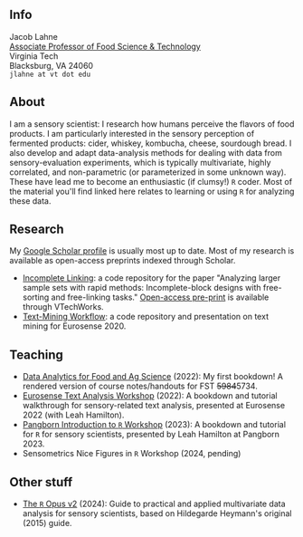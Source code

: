 ## Info

Jacob Lahne  
[Associate Professor of Food Science & Technology](https://www.fst.vt.edu/about/faculty-and-staff/faculty/jlahne.html)  
Virginia Tech  
Blacksburg, VA 24060  
`jlahne at vt dot edu`  

## About

I am a sensory scientist: I research how humans perceive the flavors of food products.  I am particularly interested in the sensory perception of fermented products: cider, whiskey, kombucha, cheese, sourdough bread.  I also develop and adapt data-analysis methods for dealing with data from sensory-evaluation experiments, which is typically multivariate, highly correlated, and non-parametric (or parameterized in some unknown way).  These have lead me to become an enthusiastic (if clumsy!) `R` coder.  Most of the material you'll find linked here relates to learning or using `R` for analyzing these data.

## Research

My [Google Scholar profile](https://scholar.google.com/citations?user=f-3bd00AAAAJ&hl=en) is usually most up to date.  Most of my research is available as open-access preprints indexed through Scholar.  

- [Incomplete Linking](https://github.com/jlahne/incomplete-linking): a code repository for the paper "Analyzing larger sample sets with rapid methods: Incomplete-block designs with free-sorting and free-linking tasks."  [Open-access pre-print](https://hdl.handle.net/10919/117346) is available through VTechWorks.
- [Text-Mining Workflow](https://github.com/jlahne/text-mining-eurosense-2020): a code repository and presentation on text mining for Eurosense 2020.


## Teaching

- [Data Analytics for Food and Ag Science](https://github.com/jlahne/food-data-science-2022) (2022): My first bookdown!  A rendered version of course notes/handouts for FST ~~5984~~5734. 
- [Eurosense Text Analysis Workshop](https://github.com/jlahne/eurosense-tutorial-2022) (2022): A bookdown and tutorial walkthrough for sensory-related text analysis, presented at Eurosense 2022 (with Leah Hamilton).
- [Pangborn Introduction to `R` Workshop](https://github.com/lhami/pangborn-r-tutorial-2023) (2023): A bookdown and tutorial for `R` for sensory scientists, presented by Leah Hamilton at Pangborn 2023.
- Sensometrics Nice Figures in `R` Workshop (2024, pending)

## Other stuff

- [The `R` Opus v2](https://github.com/jlahne/r-opus-v2) (2024): Guide to practical and applied multivariate data analysis for sensory scientists, based on Hildegarde Heymann's original (2015) guide.

